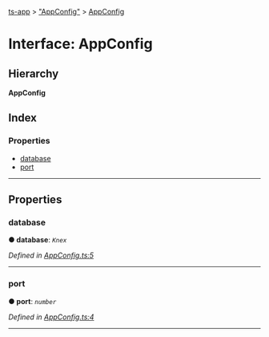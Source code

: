 [ts-app](../README.md) > ["AppConfig"](../modules/_appconfig_.md) > [AppConfig](../interfaces/_appconfig_.appconfig.md)

# Interface: AppConfig

## Hierarchy

**AppConfig**

## Index

### Properties

* [database](_appconfig_.appconfig.md#database)
* [port](_appconfig_.appconfig.md#port)

---

## Properties

<a id="database"></a>

###  database

**● database**: *`Knex`*

*Defined in [AppConfig.ts:5](https://github.com/jmeyers91/ts-app/blob/a37a505/src/AppConfig.ts#L5)*

___
<a id="port"></a>

###  port

**● port**: *`number`*

*Defined in [AppConfig.ts:4](https://github.com/jmeyers91/ts-app/blob/a37a505/src/AppConfig.ts#L4)*

___

